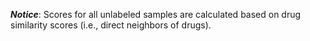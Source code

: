 ***Notice***: Scores for all unlabeled samples are calculated based on drug similarity scores (i.e., direct neighbors of drugs).
